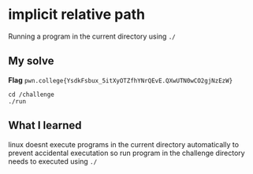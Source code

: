 # implicit relative path

Running a program in the current directory using `./`

## My solve
**Flag** `pwn.college{YsdkFsbux_5itXyOTZfhYNrQEvE.QXwUTN0wCO2gjNzEzW}`

```
cd /challenge
./run
```

## What I learned
linux doesnt execute programs in the current directory automatically to prevent accidental executation so run program in the challenge directory needs to executed using `./`

